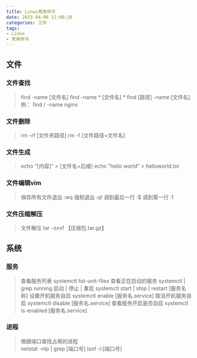 ```yaml
---
title: Linux常用命令
date: 2023-04-06 11:08:26
categories: 工作
tags:
- Linux 
- 常用命令
---
```


## 文件
### 文件查找
> find -name [文件名]
> find -name  * [文件名] *
> find [路径] -name [文件名] 
>例： find / -name nginx 


### 文件删除
> rm -rf  [文件夹路径]
> rm -f [文件路径+文件名]

### 文件生成
> echo "[内容]" > [文件名+后缀]
> echo "hello world" > helloworld.txt

### 文件编辑vim
> 保存所有文件退出
>:wq 
> 强制退出
>:q!
>调到最后一行
>:$ 
>调到第一行
>:1 

### 文件压缩解压
> 文件解压
> tar -zxvf 【压缩包.tar.gz】


## 系统
### 服务
> 查看服务列表
> systemctl list-unit-files 
> 查看正在启动的服务
> systemctl | grep running
> 启动 | 停止 | 重启
> systemctl start | stop | restart [服务名称]
> 设置开机服务自启
> systemctl enable [服务名.service]
> 取消开机服务自启
> systemctl disable [服务名.service]
> 查看服务开启是否自启
> systemctl is-enabled [服务名.service]

### 进程  
  > 根据端口查找占用的进程  
  > netstat -nlp | grep [端口号]
  > lsof -i:[端口号]
  
